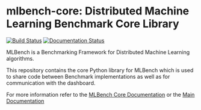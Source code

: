 mlbench-core: Distributed Machine Learning Benchmark Core Library
=================================================================

[![Build Status](https://travis-ci.com/mlbench/mlbench-core.svg?branch=develop)](https://travis-ci.com/mlbench/mlbench-core)
[![Documentation Status](https://readthedocs.org/projects/mlbench-core/badge/?version=latest)](https://mlbench.readthedocs.io/projects/mlbench_core/en/latest/?badge=latest)

MLBench is a Benchmarking Framework for Distributed Machine Learning algorithms.

This repository contains the core Python library for MLBench which is used to share code between Benchmark implementations as well as for communication with the dashboard.

For more information refer to the [MLBench Core Documentation](https://mlbench.readthedocs.io/projects/mlbench_core/en/stable/api.html)
or the [Main Documentation](https://mlbench.readthedocs.io/)
